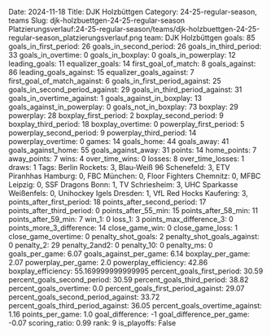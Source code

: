 Date: 2024-11-18
Title: DJK Holzbüttgen
Category: 24-25-regular-season, teams
Slug: djk-holzbuettgen-24-25-regular-season
Platzierungsverlauf:24-25-regular-season/teams/djk-holzbuettgen-24-25-regular-season_platzierungsverlauf.png
team: DJK Holzbüttgen
goals: 85
goals_in_first_period: 26
goals_in_second_period: 26
goals_in_third_period: 33
goals_in_overtime: 0
goals_in_boxplay: 0
goals_in_powerplay: 12
leading_goals: 11
equalizer_goals: 14
first_goal_of_match: 8
goals_against: 86
leading_goals_against: 15
equalizer_goals_against: 7
first_goal_of_match_against: 6
goals_in_first_period_against: 25
goals_in_second_period_against: 29
goals_in_third_period_against: 31
goals_in_overtime_against: 1
goals_against_in_boxplay: 13
goals_against_in_powerplay: 0
goals_not_in_boxplay: 73
boxplay: 29
powerplay: 28
boxplay_first_period: 2
boxplay_second_period: 9
boxplay_third_period: 18
boxplay_overtime: 0
powerplay_first_period: 5
powerplay_second_period: 9
powerplay_third_period: 14
powerplay_overtime: 0
games: 14
goals_home: 44
goals_away: 41
goals_against_home: 55
goals_against_away: 31
points: 14
home_points: 7
away_points: 7
wins: 4
over_time_wins: 0
losses: 8
over_time_losses: 1
draws: 1
Tags:  Berlin Rockets: 3,  Blau-Weiß 96 Schenefeld: 3,  ETV Piranhhas Hamburg: 0,  FBC München: 0,  Floor Fighters Chemnitz: 0,  MFBC Leipzig: 0,  SSF Dragons Bonn: 1,  TV Schriesheim: 3,  UHC Sparkasse Weißenfels: 0,  Unihockey Igels Dresden: 1,  VfL Red Hocks Kaufering: 3,
points_after_first_period: 18
points_after_second_period: 17
points_after_third_period: 0
points_after_55_min: 15
points_after_58_min: 11
points_after_59_min: 7
win_1: 0
loss_1: 3
points_max_difference_3: 0
points_more_3_difference: 14
close_game_win: 0
close_game_loss: 1
close_game_overtime: 0
penalty_shot_goals: 2
penalty_shot_goals_against: 0
penalty_2: 29
penalty_2and2: 0
penalty_10: 0
penalty_ms: 0
goals_per_game: 6.07
goals_against_per_game: 6.14
boxplay_per_game: 2.07
powerplay_per_game: 2.0
powerplay_efficiency: 42.86
boxplay_efficiency: 55.169999999999995
percent_goals_first_period: 30.59
percent_goals_second_period: 30.59
percent_goals_third_period: 38.82
percent_goals_overtime: 0.0
percent_goals_first_period_against: 29.07
percent_goals_second_period_against: 33.72
percent_goals_third_period_against: 36.05
percent_goals_overtime_against: 1.16
points_per_game: 1.0
goal_difference: -1
goal_difference_per_game: -0.07
scoring_ratio: 0.99
rank: 9
is_playoffs: False
